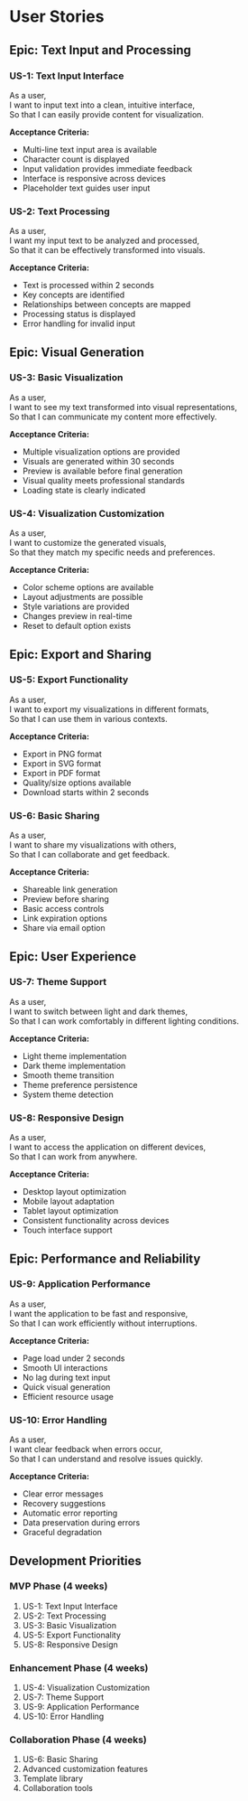 # User Stories

## Epic: Text Input and Processing

### US-1: Text Input Interface

As a user,  
I want to input text into a clean, intuitive interface,  
So that I can easily provide content for visualization.

**Acceptance Criteria:**

- Multi-line text input area is available
- Character count is displayed
- Input validation provides immediate feedback
- Interface is responsive across devices
- Placeholder text guides user input

### US-2: Text Processing

As a user,  
I want my input text to be analyzed and processed,  
So that it can be effectively transformed into visuals.

**Acceptance Criteria:**

- Text is processed within 2 seconds
- Key concepts are identified
- Relationships between concepts are mapped
- Processing status is displayed
- Error handling for invalid input

## Epic: Visual Generation

### US-3: Basic Visualization

As a user,  
I want to see my text transformed into visual representations,  
So that I can communicate my content more effectively.

**Acceptance Criteria:**

- Multiple visualization options are provided
- Visuals are generated within 30 seconds
- Preview is available before final generation
- Visual quality meets professional standards
- Loading state is clearly indicated

### US-4: Visualization Customization

As a user,  
I want to customize the generated visuals,  
So that they match my specific needs and preferences.

**Acceptance Criteria:**

- Color scheme options are available
- Layout adjustments are possible
- Style variations are provided
- Changes preview in real-time
- Reset to default option exists

## Epic: Export and Sharing

### US-5: Export Functionality

As a user,  
I want to export my visualizations in different formats,  
So that I can use them in various contexts.

**Acceptance Criteria:**

- Export in PNG format
- Export in SVG format
- Export in PDF format
- Quality/size options available
- Download starts within 2 seconds

### US-6: Basic Sharing

As a user,  
I want to share my visualizations with others,  
So that I can collaborate and get feedback.

**Acceptance Criteria:**

- Shareable link generation
- Preview before sharing
- Basic access controls
- Link expiration options
- Share via email option

## Epic: User Experience

### US-7: Theme Support

As a user,  
I want to switch between light and dark themes,  
So that I can work comfortably in different lighting conditions.

**Acceptance Criteria:**

- Light theme implementation
- Dark theme implementation
- Smooth theme transition
- Theme preference persistence
- System theme detection

### US-8: Responsive Design

As a user,  
I want to access the application on different devices,  
So that I can work from anywhere.

**Acceptance Criteria:**

- Desktop layout optimization
- Mobile layout adaptation
- Tablet layout optimization
- Consistent functionality across devices
- Touch interface support

## Epic: Performance and Reliability

### US-9: Application Performance

As a user,  
I want the application to be fast and responsive,  
So that I can work efficiently without interruptions.

**Acceptance Criteria:**

- Page load under 2 seconds
- Smooth UI interactions
- No lag during text input
- Quick visual generation
- Efficient resource usage

### US-10: Error Handling

As a user,  
I want clear feedback when errors occur,  
So that I can understand and resolve issues quickly.

**Acceptance Criteria:**

- Clear error messages
- Recovery suggestions
- Automatic error reporting
- Data preservation during errors
- Graceful degradation

## Development Priorities

### MVP Phase (4 weeks)

1. US-1: Text Input Interface
2. US-2: Text Processing
3. US-3: Basic Visualization
4. US-5: Export Functionality
5. US-8: Responsive Design

### Enhancement Phase (4 weeks)

1. US-4: Visualization Customization
2. US-7: Theme Support
3. US-9: Application Performance
4. US-10: Error Handling

### Collaboration Phase (4 weeks)

1. US-6: Basic Sharing
2. Advanced customization features
3. Template library
4. Collaboration tools
